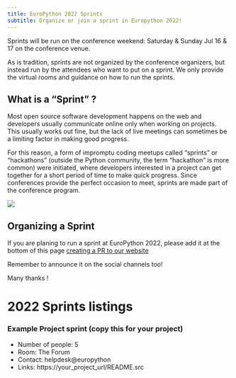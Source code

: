 ```yaml
---
title: EuroPython 2022 Sprints
subtitle: Organize or join a sprint in Europython 2022!
---
```


Sprints will be run on the conference weekend: Saturday & Sunday Jul 16 & 17 on the conference venue. 

As is tradition, sprints are not organized by the conference organizers, but instead run by the attendees who want to put on a sprint. We only provide the virtual rooms and guidance on how to run the sprints.


## What is a “Sprint” ?

Most open source software development happens on the web and developers usually communicate online only when working on projects. This usually works out fine, but the lack of live meetings can sometimes be a limiting factor in making good progress.

For this reason, a form of impromptu coding meetups called “sprints” or “hackathons” (outside the Python community, the term “hackathon” is more common) were initiated, where developers interested in a project can get together for a short period of time to make quick progress. Since conferences provide the perfect occasion to meet, sprints are made part of the conference program.

<img src="/img/sprint_collection.png__2420x1619_q85_crop_subsampling-2_upscale.png" /> 


## Organizing a Sprint

If you are planing to run a sprint at EuroPython 2022, please add it at the bottom of this page [creating a PR to our website](https://github.com/EuroPython/website/blob/main/data/pages-content/sprints.md)

Remember to announce it on the social channels too!

Many thanks !

# 2022 Sprints listings

### Example Project sprint (copy this for your project)

- Number of people: 5 
- Room: The Forum
- Contact: helpdesk@europython 
- Links: https://your_project_url/README.src


